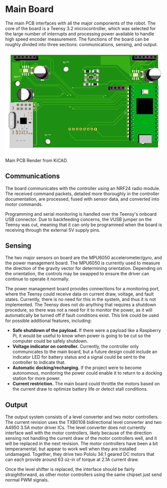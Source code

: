 # Main Board
The main PCB interfaces with all the major components of the robot. The core of the board is a Teensy 3.2 microcontroller, which was selected for the large number of interrupts and processing power available to handle high speed encoder measurement. The functions of the board can be roughly divided into three sections: communications, sensing, and output.

<img src="https://github.com/kk6axq/FlipBot/blob/main/media/Main%20PCB%20Render.JPG?raw=true" alt="Main PCB Render" width="600">

Main PCB Render from KiCAD.

## Communications
The board communicates with the controller using an NRF24 radio module. The received command packets, detailed more thoroughly in the controller documentation, are processed, fused with sensor data, and converted into motor commands.

Programming and serial monitoring is handled over the Teensy's onboard USB connector. Due to backfeeding concerns, the VUSB jumper on the Teensy was cut, meaning that it can only be programmed when the board is receiving through the external 5V supply pins.

## Sensing
The two major sensors on board are the MPU6050 accelerometer/gyro, and the power management board. The MPU6050 is currently used to measure the direction of the gravity vector for determining orientation. Depending on the orientation, the controls may be swapped to ensure the driver can continue to operate it normally.

The power management board provides connections for a monitoring port, where the Teensy could receive data on current draw, voltage, and fault states. Currently, there is no need for this in the system, and thus it is not implemented. The Teensy does not do anything that requires a shutdown procedure, so there was not a need for it to monitor the power, as it will automatically be turned off if fault conditions exist. This link could be used for possible additional features, including:
* **Safe shutdown of the payload.** If there were a payload like a Raspberry Pi, it would be useful to know when power is going to be cut so the computer could be safely shutdown.
* **Voltage indicator on controller.** Currently, the controller only communicates to the main board, but a future design could include an indicator LED for battery status and a signal could be sent to the controller to indicate that.
* **Automatic docking/recharging.** If the project were to become autonomous, monitoring the power could enable it to return to a docking station for more power.
* **Current restriction.** The main board could throttle the motors based on the current draw to optimize battery life or detect stall conditions.

## Output
The output system consists of a level converter and two motor controllers. The current revision uses the TXB0108 bidirectional level converter and two A4950 3.5A motor driver ICs. The level converter does not currently interface well with the motor controllers, likely because of the direction sensing not handling the current draw of the motor controllers well, and it will be replaced in the next revision. The motor controllers have been a bit temperamental, but appear to work well when they are installed undamaged. Together, they drive two Pololu 34:1 geared DC motors that can each provide around 63 oz-in of torque at 2.1A current draw.

Once the level shifter is replaced, the interface should be fairly straightforward, as other motor controllers using the same chipset just send normal PWM signals.
